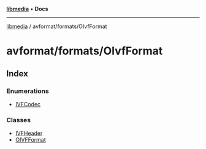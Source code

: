 [**libmedia**](../../../README.md) • **Docs**

***

[libmedia](../../../README.md) / avformat/formats/OIvfFormat

# avformat/formats/OIvfFormat

## Index

### Enumerations

- [IVFCodec](enumerations/IVFCodec.md)

### Classes

- [IVFHeader](classes/IVFHeader.md)
- [OIVFFormat](classes/OIVFFormat.md)
